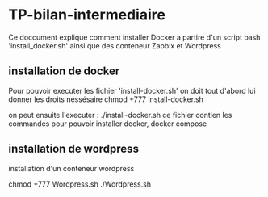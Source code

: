 # TP-bilan-intermediaire

Ce doccument explique comment installer Docker a partire d'un script bash 'install_docker.sh' ainsi que des conteneur Zabbix et Wordpress

## installation de docker 

Pour pouvoir executer les fichier 'install-docker.sh' on doit tout d'abord lui donner les droits néssésaire 
chmod +777 install-docker.sh

on peut ensuite l'executer :
./install-docker.sh 
ce fichier contien les commandes pour pouvoir installer docker, docker compose 

## installation de wordpress

installation d'un conteneur wordpress

chmod +777 Wordpress.sh
./Wordpress.sh


